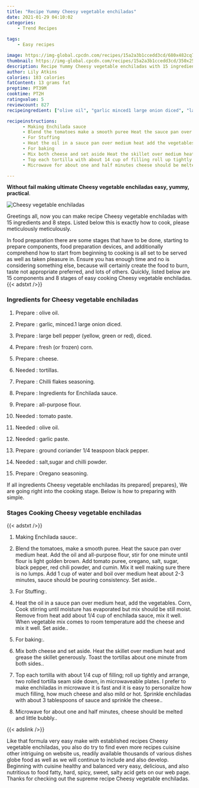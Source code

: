 ```yaml
---
title: "Recipe Yummy Cheesy vegetable enchiladas"
date: 2021-01-29 04:10:02
categories:
    - Trend Recipes
    
tags:
    - Easy recipes

image: https://img-global.cpcdn.com/recipes/15a2a3b1ccedd3cd/680x482cq70/cheesy-vegetable-enchiladas-recipe-main-photo.jpg
thumbnail: https://img-global.cpcdn.com/recipes/15a2a3b1ccedd3cd/350x250cq70/cheesy-vegetable-enchiladas-recipe-main-photo.jpg
description: Recipe Yummy Cheesy vegetable enchiladas with 15 ingredients and 8 stages of easy cooking.
author: Lily Atkins
calories: 183 calories
fatContent: 13 grams fat
preptime: PT39M
cooktime: PT2H
ratingvalue: 5
reviewcount: 827
recipeingredient: ["olive oil", "garlic minced1 large onion diced", "large bell pepper yellow green or red diced", "fresh or frozen corn", "cheese", "tortillas", "Chilli flakes seasoning", "Ingredients for Enchilada sauce", "allpurpose flour", "tomato paste", "olive oil", "garlic paste", "ground coriander 14 teaspoon black pepper", "saltsugar and chilli powder", "Oregano seasoning"]

recipeinstructions: 
      - Making Enchilada sauce 
      - Blend the tomatoes make a smooth puree Heat the sauce pan over medium heat Add the oil and allpurpose flour stir for one minute until flour is light golden brown Add tomato puree oregano salt sugar black pepper red chili powder and cumin Mix it well making sure there is no lumps Add 1 cup of water and boil over medium heat about 23 minutes sauce should be pouring consistency Set aside 
      - For Stuffing 
      - Heat the oil in a sauce pan over medium heat add the vegetables Corn Cook stirring until moisture has evaporated but mix should be still moist Remove from heat add about 14 cup of enchilada sauce mix it well When vegetable mix comes to room temperature add the cheese and mix it well Set aside 
      - For baking 
      - Mix both cheese and set aside Heat the skillet over medium heat and grease the skillet generously Toast the tortillas about one minute from both sides 
      - Top each tortilla with about 14 cup of filling roll up tightly and arrange two rolled tortilla seam side down in microwaveable plates I prefer to make enchiladas in microwave it is fast and it is easy to personalize how much filling how much cheese and also mild or hot Sprinkle enchiladas with about 3 tablespoons of sauce and sprinkle the cheese 
      - Microwave for about one and half minutes cheese should be melted and little bubbly

---
```




**Without fail making ultimate Cheesy vegetable enchiladas easy, yummy, practical**. 


![Cheesy vegetable enchiladas](https://img-global.cpcdn.com/recipes/15a2a3b1ccedd3cd/680x482cq70/cheesy-vegetable-enchiladas-recipe-main-photo.jpg "Cheesy vegetable enchiladas")




Greetings all, now you can make recipe Cheesy vegetable enchiladas with 15 ingredients and 8 steps. Listed below this is exactly how to cook, please meticulously meticulously.

In food preparation there are some stages that have to be done, starting to prepare components, food preparation devices, and additionally comprehend how to start from beginning to cooking is all set to be served as well as taken pleasure in. Ensure you has enough time and no is considering something else, because will certainly create the food to burn, taste not appropriate preferred, and lots of others. Quickly, listed below are 15 components and 8 stages of easy cooking Cheesy vegetable enchiladas.
{{< adstxt />}}

### Ingredients for Cheesy vegetable enchiladas


1. Prepare  : olive oil.

1. Prepare  : garlic, minced.1 large onion diced.

1. Prepare  : large bell pepper (yellow, green or red), diced.

1. Prepare  : fresh (or frozen) corn.

1. Prepare  : cheese.

1. Needed  : tortillas.

1. Prepare  : Chilli flakes seasoning.

1. Prepare  : Ingredients for Enchilada sauce.

1. Prepare  : all-purpose flour.

1. Needed  : tomato paste.

1. Needed  : olive oil.

1. Needed  : garlic paste.

1. Prepare  : ground coriander 1/4 teaspoon black pepper.

1. Needed  : salt,sugar and chilli powder.

1. Prepare  : Oregano seasoning.



If all ingredients Cheesy vegetable enchiladas its prepared| prepares}, We are going right into the cooking stage. Below is how to preparing with simple.

### Stages Cooking Cheesy vegetable enchiladas

{{< adstxt />}}


1. Making Enchilada sauce:.



1. Blend the tomatoes, make a smooth puree. Heat the sauce pan over medium heat. Add the oil and all-purpose flour, stir for one minute until flour is light golden brown. Add tomato puree, oregano, salt, sugar, black pepper, red chili powder, and cumin. Mix it well making sure there is no lumps. Add 1 cup of water and boil over medium heat about 2-3 minutes, sauce should be pouring consistency. Set aside..



1. For Stuffing:.



1. Heat the oil in a sauce pan over medium heat, add the vegetables. Corn, Cook stirring until moisture has evaporated but mix should be still moist. Remove from heat add about 1/4 cup of enchilada sauce, mix it well. When vegetable mix comes to room temperature add the cheese and mix it well. Set aside..



1. For baking:.



1. Mix both cheese and set aside. Heat the skillet over medium heat and grease the skillet generously. Toast the tortillas about one minute from both sides..



1. Top each tortilla with about 1/4 cup of filling; roll up tightly and arrange, two rolled tortilla seam side down, in microwaveable plates. I prefer to make enchiladas in microwave it is fast and it is easy to personalize how much filling, how much cheese and also mild or hot. Sprinkle enchiladas with about 3 tablespoons of sauce and sprinkle the cheese..



1. Microwave for about one and half minutes, cheese should be melted and little bubbly..





{{< adslink />}}

Like that formula very easy make with established recipes Cheesy vegetable enchiladas, you also do try to find even more recipes cuisine other intriguing on website us, readily available thousands of various dishes globe food as well as we will continue to include and also develop. Beginning with cuisine healthy and balanced very easy, delicious, and also nutritious to food fatty, hard, spicy, sweet, salty acid gets on our web page. Thanks for checking out the supreme recipe Cheesy vegetable enchiladas.

